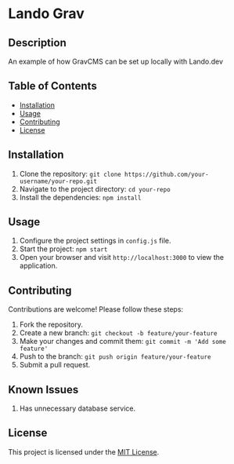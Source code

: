 # Lando Grav

## Description
An example of how GravCMS can be set up locally with Lando.dev

## Table of Contents
- [Installation](#installation)
- [Usage](#usage)
- [Contributing](#contributing)
- [License](#license)

## Installation
1. Clone the repository: `git clone https://github.com/your-username/your-repo.git`
2. Navigate to the project directory: `cd your-repo`
3. Install the dependencies: `npm install`

## Usage
1. Configure the project settings in `config.js` file.
2. Start the project: `npm start`
3. Open your browser and visit `http://localhost:3000` to view the application.

## Contributing
Contributions are welcome! Please follow these steps:
1. Fork the repository.
2. Create a new branch: `git checkout -b feature/your-feature`
3. Make your changes and commit them: `git commit -m 'Add some feature'`
4. Push to the branch: `git push origin feature/your-feature`
5. Submit a pull request.

## Known Issues
1. Has unnecessary database service.

## License
This project is licensed under the [MIT License](LICENSE).